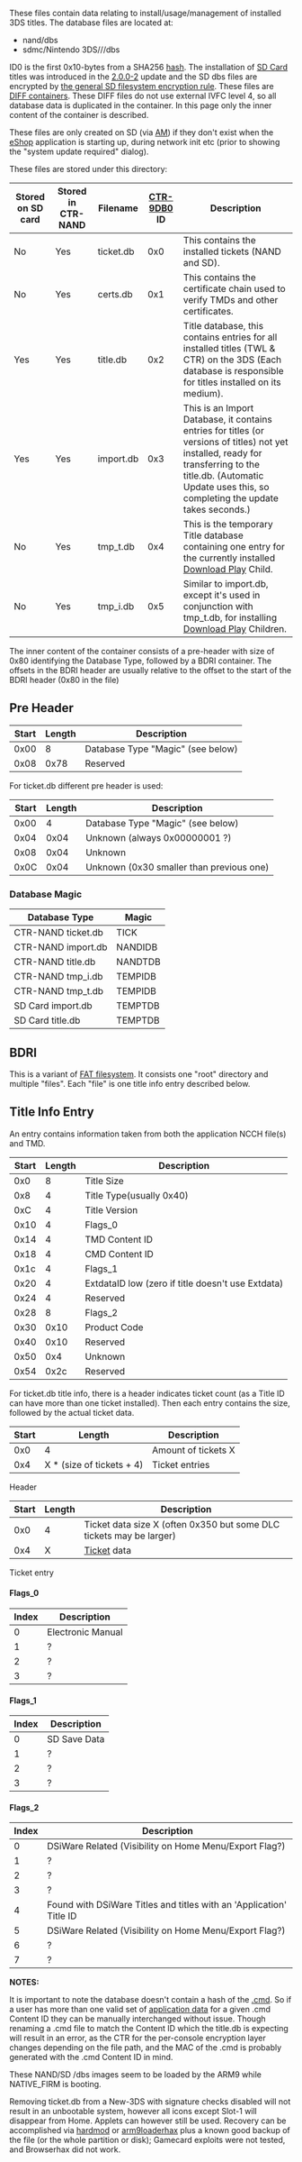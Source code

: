 These files contain data relating to install/usage/management of
installed 3DS titles. The database files are located at:

- nand/dbs
- sdmc/Nintendo 3DS/<ID0>/<ID1>/dbs

ID0 is the first 0x10-bytes from a SHA256
[hash](nand/private/movable.sed "wikilink"). The installation of [SD
Card](SD_Filesystem "wikilink") titles was introduced in the
[2.0.0-2](2.0.0-2 "wikilink") update and the SD dbs files are encrypted
by [the general SD filesystem encryption
rule](SD_Filesystem "wikilink"). These files are [DIFF
containers](DISA_and_DIFF "wikilink"). These DIFF files do not use
external IVFC level 4, so all database data is duplicated in the
container. In this page only the inner content of the container is
described.

These files are only created on SD (via
[AM](Application_Manager_Services "wikilink")) if they don't exist when
the [eShop](eShop "wikilink") application is starting up, during network
init etc (prior to showing the "system update required" dialog).

These files are stored under this directory:

| Stored on SD card | Stored in CTR-NAND | Filename  | [CTR-9DB0](DISA_and_DIFF#CTR-9DB0 "wikilink") ID | Description                                                                                                                                                                                                         |
|-------------------|--------------------|-----------|--------------------------------------------------|---------------------------------------------------------------------------------------------------------------------------------------------------------------------------------------------------------------------|
| No                | Yes                | ticket.db | 0x0                                              | This contains the installed tickets (NAND and SD).                                                                                                                                                                  |
| No                | Yes                | certs.db  | 0x1                                              | This contains the certificate chain used to verify TMDs and other certificates.                                                                                                                                     |
| Yes               | Yes                | title.db  | 0x2                                              | Title database, this contains entries for all installed titles (TWL & CTR) on the 3DS (Each database is responsible for titles installed on its medium).                                                            |
| Yes               | Yes                | import.db | 0x3                                              | This is an Import Database, it contains entries for titles (or versions of titles) not yet installed, ready for transferring to the title.db. (Automatic Update uses this, so completing the update takes seconds.) |
| No                | Yes                | tmp_t.db  | 0x4                                              | This is the temporary Title database containing one entry for the currently installed [Download Play](Download_Play "wikilink") Child.                                                                              |
| No                | Yes                | tmp_i.db  | 0x5                                              | Similar to import.db, except it's used in conjunction with tmp_t.db, for installing [Download Play](Download_Play "wikilink") Children.                                                                             |

The inner content of the container consists of a pre-header with size of
0x80 identifying the Database Type, followed by a BDRI container. The
offsets in the BDRI header are usually relative to the offset to the
start of the BDRI header (0x80 in the file)

## Pre Header

| Start | Length | Description                       |
|-------|--------|-----------------------------------|
| 0x00  | 8      | Database Type "Magic" (see below) |
| 0x08  | 0x78   | Reserved                          |

For ticket.db different pre header is used:

| Start | Length | Description                              |
|-------|--------|------------------------------------------|
| 0x00  | 4      | Database Type "Magic" (see below)        |
| 0x04  | 0x04   | Unknown (always 0x00000001 ?)            |
| 0x08  | 0x04   | Unknown                                  |
| 0x0C  | 0x04   | Unknown (0x30 smaller than previous one) |

### Database Magic

| Database Type      | Magic   |
|--------------------|---------|
| CTR-NAND ticket.db | TICK    |
| CTR-NAND import.db | NANDIDB |
| CTR-NAND title.db  | NANDTDB |
| CTR-NAND tmp_i.db  | TEMPIDB |
| CTR-NAND tmp_t.db  | TEMPIDB |
| SD Card import.db  | TEMPTDB |
| SD Card title.db   | TEMPTDB |

## BDRI

This is a variant of [FAT filesystem](Inner_FAT "wikilink"). It consists
one "root" directory and multiple "files". Each "file" is one title info
entry described below.

## Title Info Entry

An entry contains information taken from both the application NCCH
file(s) and TMD.

| Start | Length | Description                                       |
|-------|--------|---------------------------------------------------|
| 0x0   | 8      | Title Size                                        |
| 0x8   | 4      | Title Type(usually 0x40)                          |
| 0xC   | 4      | Title Version                                     |
| 0x10  | 4      | Flags_0                                           |
| 0x14  | 4      | TMD Content ID                                    |
| 0x18  | 4      | CMD Content ID                                    |
| 0x1c  | 4      | Flags_1                                           |
| 0x20  | 4      | ExtdataID low (zero if title doesn't use Extdata) |
| 0x24  | 4      | Reserved                                          |
| 0x28  | 8      | Flags_2                                           |
| 0x30  | 0x10   | Product Code                                      |
| 0x40  | 0x10   | Reserved                                          |
| 0x50  | 0x4    | Unknown                                           |
| 0x54  | 0x2c   | Reserved                                          |

For ticket.db title info, there is a header indicates ticket count (as a
Title ID can have more than one ticket installed). Then each entry
contains the size, followed by the actual ticket data.

| Start | Length                     | Description         |
|-------|----------------------------|---------------------|
| 0x0   | 4                          | Amount of tickets X |
| 0x4   | X \* (size of tickets + 4) | Ticket entries      |

Header

| Start | Length | Description                                                         |
|-------|--------|---------------------------------------------------------------------|
| 0x0   | 4      | Ticket data size X (often 0x350 but some DLC tickets may be larger) |
| 0x4   | X      | [Ticket](Ticket "wikilink") data                                    |

Ticket entry

#### Flags_0

| Index | Description       |
|-------|-------------------|
| 0     | Electronic Manual |
| 1     | ?                 |
| 2     | ?                 |
| 3     | ?                 |

#### Flags_1

| Index | Description  |
|-------|--------------|
| 0     | SD Save Data |
| 1     | ?            |
| 2     | ?            |
| 3     | ?            |

#### Flags_2

| Index | Description                                                         |
|-------|---------------------------------------------------------------------|
| 0     | DSiWare Related (Visibility on Home Menu/Export Flag?)              |
| 1     | ?                                                                   |
| 2     | ?                                                                   |
| 3     | ?                                                                   |
| 4     | Found with DSiWare Titles and titles with an 'Application' Title ID |
| 5     | DSiWare Related (Visibility on Home Menu/Export Flag?)              |
| 6     | ?                                                                   |
| 7     | ?                                                                   |

**NOTES:**

It is important to note the database doesn't contain a hash of the
[.cmd](Title_Data_Structure "wikilink"). So if a user has more than one
valid set of [application data](Title_Data_Structure "wikilink") for a
given .cmd Content ID they can be manually interchanged without issue.
Though renaming a .cmd file to match the Content ID which the title.db
is expecting will result in an error, as the CTR for the per-console
encryption layer changes depending on the file path, and the MAC of the
.cmd is probably generated with the .cmd Content ID in mind.

These NAND/SD /dbs images seem to be loaded by the ARM9 while
NATIVE_FIRM is booting.

Removing ticket.db from a New-3DS with signature checks disabled will
not result in an unbootable system, however all icons except Slot-1 will
disappear from Home. Applets can however still be used. Recovery can be
accomplished via [hardmod](Hardware "wikilink") or
[arm9loaderhax](arm9loaderhax "wikilink") plus a known good backup of
the file (or the whole partition or disk); Gamecard exploits were not
tested, and Browserhax did not work.
